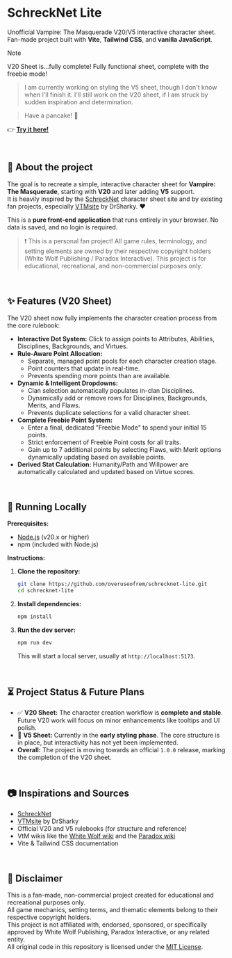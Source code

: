 # SchreckNet Lite

Unofficial Vampire: The Masquerade V20/V5 interactive character sheet.  
Fan-made project built with **Vite**, **Tailwind CSS**, and **vanilla JavaScript**.

> [!NOTE]
> V20 Sheet is...fully complete! Fully functional sheet, complete with the freebie mode!

> I am currently working on styling the V5 sheet, though I don't know when I'll finish it. I'll still work on the V20 sheet, if I am struck by sudden inspiration and determination.

> Have a pancake! 🥞

👉 [**Try it here!**](https://overuseofrem.github.io/schrecknet-lite/)

<br>

## 📌 About the project

The goal is to recreate a simple, interactive character sheet for **Vampire: The Masquerade**, starting with **V20** and later adding **V5** support.  
It is heavily inspired by the [SchreckNet](https://www.schrecknet.live/) character sheet site and by existing fan projects, especially [VTMsite](https://github.com/DrSharky/VTMsite) by DrSharky. ❤️

This is a **pure front-end application** that runs entirely in your browser. No data is saved, and no login is required.

> ❗ This is a personal fan project! All game rules, terminology, and setting elements are owned by their respective copyright holders (White Wolf Publishing / Paradox Interactive). This project is for educational, recreational, and non-commercial purposes only.

<br>


## ✨ Features (V20 Sheet)

The V20 sheet now fully implements the character creation process from the core rulebook:

-   **Interactive Dot System:** Click to assign points to Attributes, Abilities, Disciplines, Backgrounds, and Virtues.
-   **Rule-Aware Point Allocation:**
    -   Separate, managed point pools for each character creation stage.
    -   Point counters that update in real-time.
    -   Prevents spending more points than are available.
-   **Dynamic & Intelligent Dropdowns:**
    -   Clan selection automatically populates in-clan Disciplines.
    -   Dynamically add or remove rows for Disciplines, Backgrounds, Merits, and Flaws.
    -   Prevents duplicate selections for a valid character sheet.
-   **Complete Freebie Point System:**
    -   Enter a final, dedicated "Freebie Mode" to spend your initial 15 points.
    -   Strict enforcement of Freebie Point costs for all traits.
    -   Gain up to 7 additional points by selecting Flaws, with Merit options dynamically updating based on available points.
-   **Derived Stat Calculation:** Humanity/Path and Willpower are automatically calculated and updated based on Virtue scores.

<br>

## 🚀 Running Locally

**Prerequisites:**
-   [Node.js](https://nodejs.org/) (v20.x or higher)
-   npm (included with Node.js)

**Instructions:**

1.  **Clone the repository:**
    ```sh
    git clone https://github.com/overuseofrem/schrecknet-lite.git
    cd schrecknet-lite
    ```
2.  **Install dependencies:**
    ```sh
    npm install
    ```
3.  **Run the dev server:**
    ```sh
    npm run dev
    ```
    This will start a local server, usually at `http://localhost:5173`.

<br>

## ⏳ Project Status & Future Plans

-   ✅ **V20 Sheet:** The character creation workflow is **complete and stable**. Future V20 work will focus on minor enhancements like tooltips and UI polish.
-   🚧 **V5 Sheet:** Currently in the **early styling phase**. The core structure is in place, but interactivity has not yet been implemented.
-   **Overall:** The project is moving towards an official `1.0.0` release, marking the completion of the V20 sheet.

<br>

## 📷 Inspirations and Sources

- [SchreckNet](https://www.schrecknet.live/)
- [VTMsite](https://github.com/DrSharky/VTMsite) by DrSharky
- Official V20 and V5 rulebooks (for structure and reference)
- VtM wikis like the [White Wolf wiki](https://whitewolf.fandom.com/wiki/Main_Page) and the [Paradox wiki](https://vtm.paradoxwikis.com/VTM_Wiki)  
- Vite & Tailwind CSS documentation

<br>

## 📝 Disclaimer

This is a fan-made, non-commercial project created for educational and recreational purposes only.  
All game mechanics, setting terms, and thematic elements belong to their respective copyright holders.  
This project is not affiliated with, endorsed, sponsored, or specifically approved by White Wolf Publishing, Paradox Interactive, or any related entity.  
All original code in this repository is licensed under the [MIT License](LICENSE).
